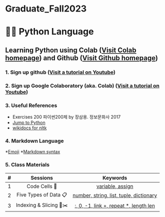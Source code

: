 # Graduate_Fall2023

# 🐹🍦 **Python Language**

## **Learning Python** using **Colab** ([Visit Colab homepage](https://colab.research.google.com/?utm_source=scs-index)) and **Github** ([Visit Github homepage](https://github.com/))

### **1. Sign up github** ([Visit a tutorial on Youtube](https://www.youtube.com/watch?v=c-NikCpec7U))
### **2. Sign up Google Colaboratory** (aka. Colab) ([Visit a tutorial on Youtube](https://www.youtube.com/watch?v=2X_EU18OeYM))

### **3. Useful References**
- Exercises 200 파이썬200제 by 장삼용. 정보문화사 2017
- [Jump to Python](https://wikidocs.net/book/1)
- [wikidocs for nltk](https://wikidocs.net/21667)

### **4. Markdown Language**
*[Emoji](https://gist.github.com/rxaviers/7360908)
*[Markdown syntax](https://www.markdownguide.org/basic-syntax/)

### **5. Class Materials**
| # | Sessions | Keywords |
|:--:|:--:|:--:|
| 1 | Code Cells 🐾 | [variable, assign](https://github.com/ms624atyale/NLP_2023/blob/main/1_CodeCells_Basic_.ipynb)|  
| 2 | Five Types of Data 📋| [number, string, list, tuple, dictionary](https://github.com/ms624atyale/NLP_2023/blob/main/2_FiveTypesofData.ipynb)|
| 3 | Indexing & Slicing 📌✂️ | [:, 0, -1, link +, repeat *, length len](https://github.com/ms624atyale/NLP_2023/blob/main/3_Indexing_Slicing.ipynb)|
